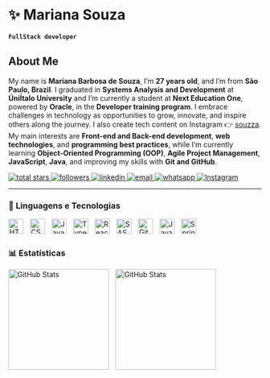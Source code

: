 # ✨ Mariana Souza

**`FullStack developer`**

##  About Me
My name is **Mariana Barbosa de Souza**, I’m **27 years old**, and I’m from **São Paulo, Brazil**. I graduated in **Systems Analysis and Development** at **ÚniÍtalo University** and I’m currently a student at **Next Education One**, powered by **Oracle**, in the **Developer training program**. I embrace challenges in technology as opportunities to grow, innovate, and inspire others along the journey. I also create tech content on Instagram 👉 [souzza](https://www.instagram.com/souzza). My main interests are **Front-end and Back-end development**, **web technologies**, and **programming best practices**, while I’m currently learning **Object-Oriented Programming (OOP)**, **Agile Project Management**, **JavaScript**, **Java**, and improving my skills with **Git and GitHub**.


<p align="left">
    <a href="https://github.com/souzzadev?tab=repositories&sort=stargazers">
        <img 
            alt="total stars" 
            title="Total stars on GitHub" 
            src="https://custom-icon-badges.demolab.com/github/stars/souzzadev?color=55960c&style=for-the-badge&labelColor=488207&logo=star&label=estrelas"
        />
    </a>
    <a href="https://github.com/souzzadev?tab=followers">
        <img 
            alt="followers" 
            title="Follow me on Github" 
            src="https://custom-icon-badges.demolab.com/github/followers/souzzadev?color=236ad3&labelColor=1155ba&style=for-the-badge&logo=github&label=Seguidores&logoColor=white"
        />
    </a>
<a href="https://www.linkedin.com/in/marianabarbosa-souza" target="_blank">
    <img 
        alt="linkedin" 
        title="Connect on LinkedIn" 
        src="https://img.shields.io/badge/LinkedIn-0A66C2?style=for-the-badge&logo=linkedin&logoColor=white"
    />
  </a>
 <a href="mailto:souzzadev@gmail.com">
    <img 
        alt="email" 
        title="Email me" 
        src="https://img.shields.io/badge/Email-D14836?style=for-the-badge&logo=gmail&logoColor=white"
    />
  </a>

  <a href="https://wa.me/551198885-6516" target="_blank">
    <img 
        alt="whatsapp" 
        title="Chat on WhatsApp" 
        src="https://img.shields.io/badge/WhatsApp-25D366?style=for-the-badge&logo=whatsapp&logoColor=white"
    />
  </a>

  <a href="https://www.instagram.com/souzza" target="_blank">
    <img 
        alt="Instagram" 
        title="Follow me on Instagram" 
        src="https://img.shields.io/badge/Instagram-E4405F?style=for-the-badge&logo=instagram&logoColor=white"
    />
</a>


</p>

---

### 🤖 Linguagens e Tecnologias

<img 
    align="left" 
    alt="HTML"
    title="HTML" 
    width="30px" 
    style="padding-right: 10px;" 
    src="https://cdn.jsdelivr.net/gh/devicons/devicon@latest/icons/html5/html5-original.svg" 
/>
<img 
    align="left" 
    alt="CSS" 
    title="CSS"
    width="30px" 
    style="padding-right: 10px;" 
    src="https://cdn.jsdelivr.net/gh/devicons/devicon@latest/icons/css3/css3-original.svg" 
/>
<img 
    align="left" 
    alt="JavaScript" 
    title="JavaScript"
    width="30px" 
    style="padding-right: 10px;" 
    src="https://cdn.jsdelivr.net/gh/devicons/devicon@latest/icons/javascript/javascript-original.svg" 
/>
<img 
    align="left" 
    alt="TypeScript"
    title="TypeScript" 
    width="30px" 
    style="padding-right: 10px;" 
    src="https://cdn.jsdelivr.net/gh/devicons/devicon@latest/icons/typescript/typescript-original.svg" 
/>
<img 
    align="left" 
    alt="React"
    title="React" 
    width="30px" 
    style="padding-right: 10px;" 
    src="https://cdn.jsdelivr.net/gh/devicons/devicon@latest/icons/react/react-original.svg" 
/>
<img 
    align="left" 
    alt="SASS" 
    title="SASS"
    width="30px" 
    style="padding-right: 10px;" 
    src="https://cdn.jsdelivr.net/gh/devicons/devicon@latest/icons/sass/sass-original.svg" 
/>
<img 
    align="left" 
    alt="Git" 
    title="Git"
    width="30px" 
    style="padding-right: 10px;" 
    src="https://cdn.jsdelivr.net/gh/devicons/devicon@latest/icons/git/git-original.svg" 
/>
<img 
    align="left" 
    alt="Java" 
    title="Java"
    width="30px" 
    style="padding-right: 10px;" 
    src="https://cdn.jsdelivr.net/gh/devicons/devicon@latest/icons/java/java-original.svg" 
/>
<img 
    align="left" 
    alt="Spring" 
    title="Spring"
    width="30px" 
    style="padding-right: 10px;" 
    src="https://cdn.jsdelivr.net/gh/devicons/devicon@latest/icons/spring/spring-original.svg" 
/>
<br/>
<br/>

### 📊 Estatísticas

<p>
  <img 
    align="left" 
    alt="GitHub Stats" 
    height="200" 
    style="padding-right: 10px;" 
    src="https://github-readme-stats.vercel.app/api?username=souzzadev&show_icons=true&theme=cobalt&include_all_commits=true&locale=pt-br" 
  />
<img 
      align="left" 
      alt="GitHub Stats" 
      height="200" 
      src="https://github-readme-stats.vercel.app/api/top-langs/?username=souzzadev&theme=cobalt&layout=compact&custom_title=Tecnologias&langs_count=9" 
  />

</p>

<br/>
<br/>


